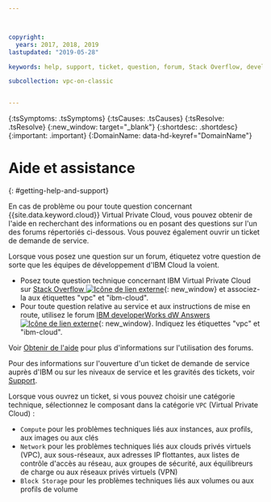 ```yaml
---



copyright:
  years: 2017, 2018, 2019
lastupdated: "2019-05-28"

keywords: help, support, ticket, question, forum, Stack Overflow, development

subcollection: vpc-on-classic


---
```


<!-- Common attributes used in the template are defined as follows: -->
{:tsSymptoms: .tsSymptoms}
{:tsCauses: .tsCauses}
{:tsResolve: .tsResolve}
{:new_window: target="_blank"}
{:shortdesc: .shortdesc}
{:important: .important}
{:DomainName: data-hd-keyref="DomainName"}


# Aide et assistance
{: #getting-help-and-support}


En cas de problème ou pour toute question concernant {{site.data.keyword.cloud}} Virtual Private Cloud, vous pouvez obtenir de l'aide en recherchant des informations ou en posant des questions sur l'un des forums répertoriés ci-dessous. Vous pouvez également ouvrir un ticket de demande de service.

Lorsque vous posez une question sur un forum, étiquetez votre question de sorte que les équipes de développement d'IBM Cloud la voient.

* Posez toute question technique concernant IBM Virtual Private Cloud sur [Stack Overflow ![Icône de lien externe](../icons/launch-glyph.svg "Icône de lien externe")](https://stackoverflow.com/search?q=vpc+ibm-cloud){: new_window} et associez-la aux étiquettes "vpc" et "ibm-cloud".
* Pour toute question relative au service et aux instructions de mise en route, utilisez le forum [IBM developerWorks dW Answers ![Icône de lien externe](../icons/launch-glyph.svg "Icône de lien externe")](https://developer.ibm.com/answers/topics/vpc.html?smartspace=ibm-cloud){: new_window}. Indiquez les étiquettes "vpc" et "ibm-cloud".

Voir [Obtenir de l'aide](/docs/get-support?topic=get-support-using-avatar)
pour plus d'informations sur l'utilisation des forums.

Pour des informations sur l'ouverture d'un ticket de demande de service auprès d'IBM ou sur les niveaux de service et les gravités des tickets, voir [Support](/docs/get-support?topic=get-support-getting-customer-support).

Lorsque vous ouvrez un ticket, si vous pouvez choisir une catégorie technique, sélectionnez le composant dans la catégorie `VPC` (Virtual Private Cloud) :

* `Compute` pour les problèmes techniques liés aux instances, aux profils, aux images ou aux clés
* `Network` pour les problèmes techniques liés aux clouds privés virtuels (VPC), aux sous-réseaux, aux adresses IP flottantes, aux listes de contrôle d'accès au réseau, aux groupes de sécurité, aux équilibreurs de charge ou aux réseaux privés virtuels (VPN)
* `Block Storage` pour les problèmes techniques liés aux volumes ou aux profils de volume

